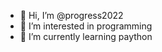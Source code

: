 - 👋 Hi, I’m @progress2022
- 👀 I’m interested in programming
- 🌱 I’m currently learning paython

<!---
progress2022/progress2022 is a ✨ special ✨ repository because its `README.md` (this file) appears on your GitHub profile.
You can click the Preview link to take a look at your changes.
--->
